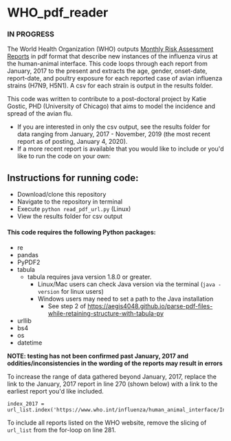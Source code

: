 # WHO_pdf_reader

### **IN PROGRESS**

The World Health Organization (WHO) outputs [Monthly Risk Assessment Reports](https://www.who.int/influenza/human_animal_interface/HAI_Risk_Assessment/en/) in pdf format that describe new instances of the influenza virus at the human-animal interface. This code loops through each report from January, 2017 to the present and extracts the age, gender, onset-date, report-date, and poultry exposure for each reported case of avian influenza strains (H7N9, H5N1). A csv for each strain is output in the results folder. 

This code was written to contribute to a post-doctoral project by Katie Gostic, PHD (University of Chicago) that aims to model the incidence and spread of the avian flu.

- If you are interested in only the csv output, see the results folder for data ranging from January, 2017 - November, 2019 (the most recent report as of posting, January 4, 2020).
- If a more recent report is available that you would like to include or you'd like to run the code on your own:

## Instructions for running code:
- Download/clone this repository
- Navigate to the repository in terminal
- Execute `python read_pdf_url.py` (Linux)
- View the results folder for csv output

#### This code requires the following Python packages:
- re
- pandas
- PyPDF2
- tabula
  - tabula requires java version 1.8.0 or greater. 
    - Linux/Mac users can check Java version via the terminal (`java -version` for linux users)
    - Windows users may need to set a path to the Java installation
      - See step 2 of https://aegis4048.github.io/parse-pdf-files-while-retaining-structure-with-tabula-py
- urllib
- bs4
- os
- datetime


**NOTE: testing has not been confirmed past January, 2017 and oddities/inconsistencies in the wording of the reports may result in errors**

To increase the range of data gathered beyond January, 2017, replace the link to the January, 2017 report in line 270 (shown below) with a link to the earliest report you'd like included. 
```
index_2017 = url_list.index('https://www.who.int/influenza/human_animal_interface/Influenza_Summary_IRA_HA_interface_01_16_2017_FINAL.pdf')+1
```
To include all reports listed on the WHO website, remove the slicing of `url_list` from the for-loop on line 281.




